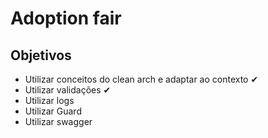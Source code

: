 # Adoption fair

## Objetivos

- Utilizar conceitos do clean arch e adaptar ao contexto ✔
- Utilizar validações ✔
- Utilizar logs
- Utilizar Guard
- Utilizar swagger
